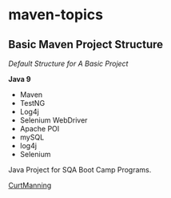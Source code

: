 # maven-topics
## Basic Maven Project Structure

*Default Structure for A Basic Project*

**Java 9**

* Maven
* TestNG
* Log4j
* Selenium WebDriver
* Apache POI
* mySQL
* log4j
* Selenium 

Java Project for SQA Boot Camp Programs. 

[CurtManning](https://github.com)